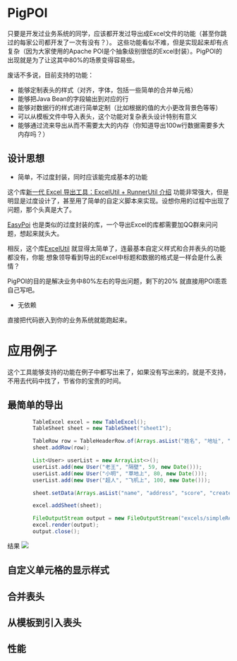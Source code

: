 # PigPOI 
只要是开发过业务系统的同学，应该都开发过导出成Excel文件的功能（甚至你跳过的每家公司都开发了一次有没有？）。
这些功能看似不难，但是实现起来却有点复杂（因为大家使用的Apache POI是个抽象级别很低的Excel封装）。PigPOI的
出现就是为了让这其中80%的场景变得容易些。

废话不多说，目前支持的功能：

+ 能够定制表头的样式（对齐，字体，包括一些简单的合并单元格）
+ 能够把Java Bean的字段输出到对应的行
+ 能够对数据行的样式进行简单定制（比如根据的值的大小更改背景色等等）
+ 可以从模板文件中导入表头，这个功能对复杂表头设计特别有意义
+ 能够通过流来导出从而不需要太大的内存（你知道导出100w行数据需要多大内存吗？）

## 设计思想

+ 简单，不过度封装，同时应该能完成基本的功能

这个库[新一代 Excel 导出工具：ExcelUtil + RunnerUtil 介绍](https://juejin.im/post/5bfdf1aa6fb9a049a62c460f) 功能非常强大，但是明显是过度设计了，甚至用了简单的自定义脚本来实现。设想你用的过程中出现了问题，那个头真是大了。

[EasyPoi](https://gitee.com/lemur/easypoi) 也是类似的过度封装的库，一个导出Excel的库都需要加QQ群来问问题，想起来就头大。

相反，这个库[ExcelUtil](https://github.com/SargerasWang/ExcelUtil/blob/master/src/main/java/com/sargeraswang/util/ExcelUtil/ExcelUtil.java) 就显得太简单了，连最基本自定义样式和合并表头的功能都没有，你能
想象领导看到导出的Excel中标题和数据的格式是一样会是什么表情？

PigPOI的目的是解决业务中80%左右的导出问题，剩下的20% 就直接用POI乖乖自己写吧。

+ 无依赖

直接把代码嵌入到你的业务系统就能跑起来。


# 应用例子

这个工具能够支持的功能在例子中都写出来了，如果没有写出来的，就是不支持，不用去代码中找了，节省你的宝贵的时间。

## 最简单的导出

```Java
        TableExcel excel = new TableExcel();
        TableSheet sheet = new TableSheet("sheet1");

        TableRow row = TableHeaderRow.of(Arrays.asList("姓名", "地址", "分数", "考试时间"));
        sheet.addRow(row);

        List<User> userList = new ArrayList<>();
        userList.add(new User("老王", "隔壁", 59, new Date()));
        userList.add(new User("小明", "草地上", 80, new Date()));
        userList.add(new User("超人", "飞机上", 100, new Date()));

        sheet.setData(Arrays.asList("name", "address", "score", "createdAt"), userList);

        excel.addSheet(sheet);

        FileOutputStream output = new FileOutputStream("excels/simpleRender.xls");
        excel.render(output);
        output.close();
```

结果
![](https://raw.githubusercontent.com/linmingren/helloexcel/master/images/simpleTable.png)
## 自定义单元格的显示样式

## 合并表头

## 从模板到引入表头

## 性能
